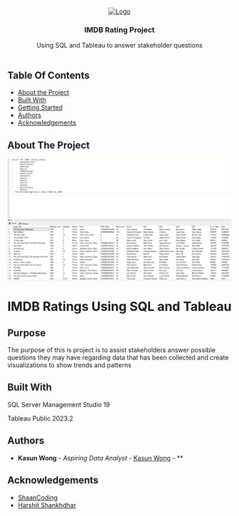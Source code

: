 <br/>
<p align="center">
  <a href="https://github.com/Kasun Wong/SQLPortfolio">
    <img src="https://cdn.freebiesupply.com/images/large/2x/imdb-logo-transparent.png" alt="Logo" width="80" height="80">
  </a>

  <h3 align="center">IMDB Rating Project</h3>

  <p align="center">
    Using SQL and Tableau to answer stakeholder questions
    <br/>
    <br/>
  </p>
</p>



## Table Of Contents

* [About the Project](#about-the-project)
* [Built With](#built-with)
* [Getting Started](#getting-started)
* [Authors](#authors)
* [Acknowledgements](#acknowledgements)

## About The Project

![Screen Shot](https://github.com/eTpMaxim/SQLPortfolio/blob/main/Movie%20SQL.png)

# IMDB Ratings Using SQL and Tableau

## Purpose

The purpose of this is project is to assist stakeholders answer possible questions they may have regarding data that has been collected and create visualizations to show trends and patterns

## Built With

SQL Server Management Studio 19

Tableau Public 2023.2

## Authors

* **Kasun Wong** - *Aspiring Data Analyst* - [Kasun Wong](https://kasunwong.wixsite.com/portfolio) - **

## Acknowledgements

* [ShaanCoding](https://github.com/ShaanCoding/)
* [Harshit Shankhdhar](https://www.kaggle.com/datasets/harshitshankhdhar/imdb-dataset-of-top-1000-movies-and-tv-shows)
